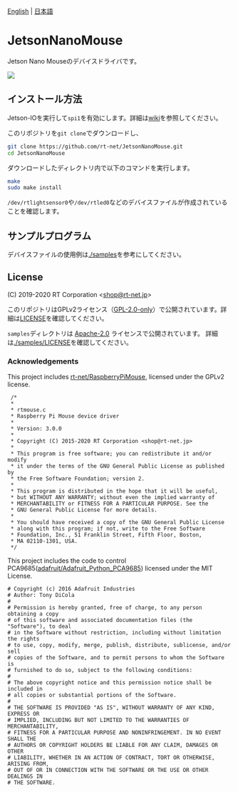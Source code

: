 [English](README.en.md) | [日本語](README.md)

# JetsonNanoMouse

Jetson Nano Mouseのデバイスドライバです。

![](https://rt-net.github.io/images/jetson-nano-mouse/Jetson-Nano-Mouse-500x500.png)

## インストール方法

Jetson-IOを実行して`spi1`を有効にします。詳細は[wiki](https://github.com/rt-net/JetsonNanoMouse/wiki/Jetson-IO%E3%82%92%E7%94%A8%E3%81%84%E3%81%A6SPI1%E3%82%92%E6%9C%89%E5%8A%B9%E5%8C%96)を参照してください。

このリポジトリを`git clone`でダウンロードし、

```sh
git clone https://github.com/rt-net/JetsonNanoMouse.git
cd JetsonNanoMouse
```

ダウンロードしたディレクトリ内で以下のコマンドを実行します。

```sh
make
sudo make install
```

`/dev/rtlightsensor0`や`/dev/rtled0`などのデバイスファイルが作成されていることを確認します。

## サンプルプログラム

デバイスファイルの使用例は[./samples](./samples)を参考にしてください。

## License

(C) 2019-2020 RT Corporation \<shop@rt-net.jp\>

このリポジトリはGPLv2ライセンス（[GPL-2.0-only](https://spdx.org/licenses/GPL-2.0-only.html)）で公開されています。詳細は[LICENSE](./LICENSE)を確認してください。

`samples`ディレクトリは
[Apache-2.0](https://spdx.org/licenses/Apache-2.0.html)
ライセンスで公開されています。
詳細は[./samples/LICENSE](./samples/LICENSE)を確認してください。

### Acknowledgements

This project includes [rt-net/RaspberryPiMouse](https://github.com/rt-net/RaspberryPiMouse), licensed under the GPLv2 license.
```
 /*
 *
 * rtmouse.c
 * Raspberry Pi Mouse device driver
 *
 * Version: 3.0.0
 *
 * Copyright (C) 2015-2020 RT Corporation <shop@rt-net.jp>
 *
 * This program is free software; you can redistribute it and/or modify
 * it under the terms of the GNU General Public License as published by
 * the Free Software Foundation; version 2.
 * 
 * This program is distributed in the hope that it will be useful,
 * but WITHOUT ANY WARRANTY; without even the implied warranty of
 * MERCHANTABILITY or FITNESS FOR A PARTICULAR PURPOSE. See the
 * GNU General Public License for more details.
 * 
 * You should have received a copy of the GNU General Public License
 * along with this program; if not, write to the Free Software
 * Foundation, Inc., 51 Franklin Street, Fifth Floor, Boston,
 * MA 02110-1301, USA.
 */
```

This project includes the code to control PCA9685([adafruit/Adafruit_Python_PCA9685](https://github.com/adafruit/Adafruit_Python_PCA9685)) licensed under the MIT License.
```
# Copyright (c) 2016 Adafruit Industries
# Author: Tony DiCola
#
# Permission is hereby granted, free of charge, to any person obtaining a copy
# of this software and associated documentation files (the "Software"), to deal
# in the Software without restriction, including without limitation the rights
# to use, copy, modify, merge, publish, distribute, sublicense, and/or sell
# copies of the Software, and to permit persons to whom the Software is
# furnished to do so, subject to the following conditions:
#
# The above copyright notice and this permission notice shall be included in
# all copies or substantial portions of the Software.
#
# THE SOFTWARE IS PROVIDED "AS IS", WITHOUT WARRANTY OF ANY KIND, EXPRESS OR
# IMPLIED, INCLUDING BUT NOT LIMITED TO THE WARRANTIES OF MERCHANTABILITY,
# FITNESS FOR A PARTICULAR PURPOSE AND NONINFRINGEMENT. IN NO EVENT SHALL THE
# AUTHORS OR COPYRIGHT HOLDERS BE LIABLE FOR ANY CLAIM, DAMAGES OR OTHER
# LIABILITY, WHETHER IN AN ACTION OF CONTRACT, TORT OR OTHERWISE, ARISING FROM,
# OUT OF OR IN CONNECTION WITH THE SOFTWARE OR THE USE OR OTHER DEALINGS IN
# THE SOFTWARE.
```
